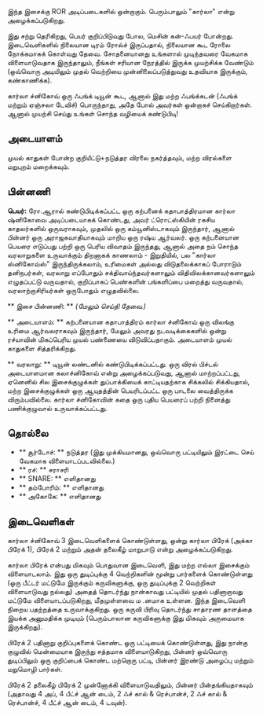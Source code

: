 இந்த இசைக்கு ROR அடிப்படைகளில் ஒன்றாகும். பெரும்பாலும் "கார்லா" என்று
அழைக்கப்படுகிறது.

இது சற்று தெரிகிறது, பெயர் குறிப்பிடுவது போல, மெசின் கன்-ஃபயர் போன்றது.
இடைவெளிகளில் நிலையான டிரம் ரோல்ச் இருப்பதால், நிலையான கூட ரோலை நோக்கமாகக்
கொள்வது தேவை. சோதனையானது உங்களால் முடிந்தவரை வேகமாக விளையாடுவதாக இருந்தாலும்,
நீங்கள் சரியான நேரத்தில் இருக்க முயற்சிக்க வேண்டும் (ஒவ்வொரு அடியிலும் முதல்
வெற்றியை முன்னிலைப்படுத்துவது உதவியாக இருக்கும், கண்காணிக்க).

கார்லா ச்னிகோவ் ஒரு ஃபங்க் டியூன் கூட, ஆனால் இது மற்ற ஃபங்க்சுடன் (ஃபங்க்
மற்றும் ஏஞ்சலா டேவிச்) பொருந்தாது, அதே போல் அவர்கள் ஒன்றாகச் செய்கிறார்கள்.
ஆனால் முயற்சி செய்து உங்கள் சொந்த வழியைக் கண்டுபிடி!

## அடையாளம்

முயல் காதுகள் போன்ற குறியீட்டு+நடுத்தர விரலை நகர்த்தவும், மற்ற விரல்களை மறுபுறம்
மறைக்கவும்.

## பின்னணி

**பெயர்:** ரோ.ஆரால் கண்டுபிடிக்கப்பட்ட ஒரு கற்பனைக் கதாபாத்திரமான கார்லா
ஷ்னிகோவை அடிப்படையாகக் கொண்டது, அவர் ட்ரொட்ஸ்கியின் ரகசிய காதலர்களில்
ஒருவராகவும், முதலில் ஒரு கம்யூனிஸ்டாகவும் இருந்தார், ஆனால் பின்னர் ஒரு
அராஜகவாதியாகவும் மாறிய ஒரு ரஷ்ய ஆர்வலர். ஒரு கற்பனையான பெயரை எடுப்பது பற்றி ஒரு
பெரிய விவாதம் இருந்தது, ஆனால் அதை நம் சொந்த வரலாறுகளை உருவாக்கும் திறனாகக்
காணலாம் - இறுதியில், பல "கார்லா ஸ்னிகோவ்ஸ்" இருந்திருக்கலாம், உரிமைகள் அல்லது
விடுதலைக்காகப் போராடும் தனிநபர்கள், வரலாறு எப்போதும் சக்திவாய்ந்தவர்களாலும்
விதிவிலக்கானவர்களாலும் எழுதப்பட்டு வருவதால், குறிப்பாகப் பெண்களின் பங்களிப்பை
மறைத்து வருவதால், வரலாற்றாசிரியர்கள் ஒருபோதும் எழுதவில்லை.

** இசை பின்னணி: ** *(மேலும் செய்தி தேவை.)*

** அடையாளம்: ** கற்பனையான கதாபாத்திரம் கார்லா ச்னிகோவ் ஒரு விலங்கு உரிமை
ஆர்வலராகவும் இருந்தார், மேலும் அவரது நடவடிக்கைகளில் ஒன்று ரச்யாவின் மிகப்பெரிய
முயல் பண்ணையை விடுவிப்பதாகும். அடையாளம் முயல் காதுகளை சித்தரிக்கிறது.

** வரலாறு: ** டியூன் லண்டனில் கண்டுபிடிக்கப்பட்டது. ஒரு விரல் பிச்டல் அடையாளமான
கலாச்னிகோவ் என்று அழைக்கப்படுவது, ஆனால் மாற்றப்பட்டது, ஏனெனில் சில
இசைக்குழுக்கள் துப்பாக்கியைக் காட்டியதற்காக சிக்கலில் சிக்கியதால், மற்ற
இசைக்குழுக்கள் ஒரு ஆயுதத்தின் பெயரிடப்பட்ட ஒரு பாடலை வைத்திருக்க விரும்பவில்லை.
கார்லா ச்னிகோவின் கதை ஒரு புதிய பெயரைப் பற்றி நினைத்து பணிக்குழுவால்
உருவாக்கப்பட்டது.

## தொல்லை

* ** சூர்டோச்: ** நடுத்தர (இது முக்கியமானது, ஒவ்வொரு பட்டியிலும் இரட்டை செய்
  வேகமாக விளையாடப்படவில்லை.)
* ** ரச்: ** சராசரி
* ** SNARE: ** எளிதானது
* ** தம்போரிம்: ** எளிதானது
* ** அகோகே: ** எளிதானது

## இடைவெளிகள்

கார்லா ச்னிகோவ் 3 இடைவெளிகளைக் கொண்டுள்ளது, ஒன்று கார்லா பிரேக் (அக்கா பிரேக்
1), பிரேக் 2 மற்றும் அதன் தலைகீழ் மாறுபாடு என்று அழைக்கப்படுகிறது.

கார்லா பிரேக் என்பது மிகவும் பொதுவான இடைவெளி, இது மற்ற எல்லா இசைக்கும்
விளையாடலாம். இது ஒரு துடிப்புக்கு 4 வெற்றிகளின் மூன்று பார்களைக் கொண்டுள்ளது
(ஒரு பீட்டர் மட்டுமே இருக்கும் கருவிகளுக்கு, ஒரு துடிப்புக்கு 2 வெற்றிகள்
விளையாடுவது நல்லது) அதைத் தொடர்ந்து நான்காவது பட்டியில் முதல் பதினாறாவது மட்டுமே
விளையாடப்படுகிறது, மீதமுள்ளவை ம .னமாக உள்ளன. இந்த இடைவெளி நிறைய பதற்றத்தை
உருவாக்குகிறது. ஒரு கருவி பிரிவு தொடர்ந்து சாதாரண தாளத்தை இயக்க அனுமதிக்க
முடியும் (பெரும்பாலான கருவிகளுக்கு இது மிகவும் அருமையாக இருக்கிறது).

பிரேக் 2 பதினாறு குறிப்புகளைக் கொண்ட ஒரு பட்டியைக் கொண்டுள்ளது, இது நான்கு
குழுவில் மென்மையாக இருந்து சத்தமாக விளையாடுகிறது, பின்னர் ஒவ்வொரு துடிப்பிலும்
ஒரு குறிப்பைக் கொண்ட மற்றொரு பட்டி, பின்னர் இரண்டு அழைப்பு மற்றும் மறுமொழி
பார்கள்.

பிரேக் 2 தலைகீழ் பிரேக் 2 முன்னோக்கி விளையாடுவதிலும், பின்னர் பின்தங்கியதாகவும்
(அதாவது 4 அப், 4 பீட்ச் ஆன் டைம், 2 ஃச் கால் & ரெச்பான்ச், 2 ஃச் கால் &
ரெச்பான்ச், 4 பீட்ச் ஆன் டைம், 4 டவுன்).
